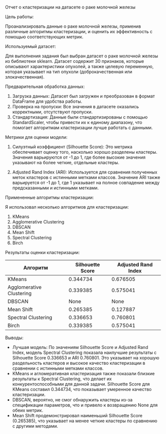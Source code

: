 Отчет о кластеризации на датасете о раке молочной железы

Цель работы: 

Проанализировать данные о раке молочной железы, применив различные алгоритмы кластеризации, и оценить их эффективность с помощью соответствующих метрик.

Используемый датасет:

Для выполнения задания был выбран датасет о раке молочной железы из библиотеки sklearn. Датасет содержит 30 признаков, которые описывают характеристики опухолей, а также целевую переменную, которая указывает на тип опухоли (доброкачественная или злокачественная).

Предварительная обработка данных:

1. Загрузка данных: Датасет был загружен и преобразован в формат DataFrame для удобства работы.
2. Проверка на пропуски: Все значения в датасете оказались корректными, отсутствуют пропуски.
3. Стандартизация: Данные были стандартизированы с помощью StandardScaler, чтобы привести их к единому диапазону, что помогает алгоритмам кластеризации лучше работать с данными.

Метрики для оценки модели:

1. Силуэтный коэффициент (Silhouette Score): Это метрика обеспечивает оценку того, насколько хорошо разделены кластеры. Значения варьируются от -1 до 1, где более высокие значения указывают на более четкие, отдельные кластеры.

2. Adjusted Rand Index (ARI): Используется для сравнения полученных меток кластеров с истинными метками классов. Значение ARI также варьируется от -1 до 1, где 1 указывает на полное совпадение между предсказанными и истинными метками.

Примененные алгоритмы кластеризации:

Я использовал несколько алгоритмов для кластеризации:

1. KMeans
2. Agglomerative Clustering
3. DBSCAN
4. Mean Shift
5. Spectral Clustering
6. Birch

Результаты оценки кластеризации:

| Алгоритм                      | Silhouette Score | Adjusted Rand Index |
|-------------------------------|------------------|----------------------|
| KMeans                        | 0.344734         | 0.676505             |
| Agglomerative Clustering      | 0.339385         | 0.575041             |
| DBSCAN                        | None             | None                 |
| Mean Shift                    | 0.265385         | 0.127887             |
| Spectral Clustering           | 0.336653         | 0.760801             |
| Birch                         | 0.339385         | 0.575041             |

Выводы:

- Лучшая модель: По значениям Silhouette Score и Adjusted Rand Index, модель Spectral Clustering показала наилучшие результаты с Silhouette Score 0.336653 и ARI 0.760801. Это указывает на хорошую раздельность кластеров и высокое качество кластеризации в сравнении с истинными метками классов.
- KMeans и агломеративная кластеризация также показали близкие результаты к Spectral Clustering, что делает их конкурентоспособными для данной задачи. Silhouette Score для KMeans составил 0.344734, что показывает умеренное качество кластеризации.
- DBSCAN, вероятно, не смог обнаружить кластеры из-за спецификации параметров, что и привело к возвращению None для обеих метрик.
- Mean Shift продемонстрировал наименьший Silhouette Score (0.265385), что указывает на менее четкие кластеры по сравнению с другими методами.
